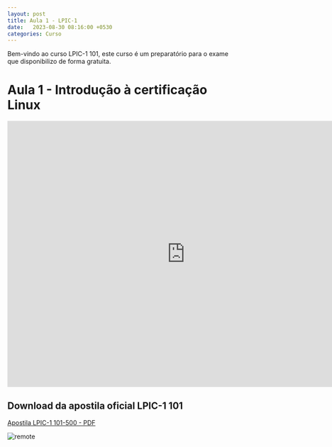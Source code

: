 ```yaml
---
layout: post
title: Aula 1 - LPIC-1
date:   2023-08-30 08:16:00 +0530
categories: Curso
---
```

Bem-vindo ao curso LPIC-1 101, este curso é um preparatório para o exame que disponibilizo de forma gratuita. 

# Aula 1 - Introdução à certificação Linux 

<iframe width="800" height="600" src="https://www.youtube.com/embed/-q7-xHq9vBw?list=PL0IggKUxTGp0TIQr2sZZ4QrGqGstrRnFd" title="Aula 1 - Curso LPIC-1 101 - Aula 1" frameborder="0" allow="accelerometer; autoplay; clipboard-write; encrypted-media; gyroscope; picture-in-picture; web-share" allowfullscreen></iframe>

## Download da apostila oficial LPIC-1 101

[Apostila LPIC-1 101-500 - PDF](https://learning.lpi.org/pdfstore/LPI-Learning-Material-101-500-pt.pdf)






![remote](https://profjulianoramos.github.io/linux/blog/images/proxima.png)

